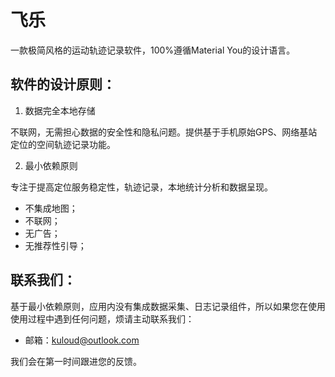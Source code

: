 # 飞乐

一款极简风格的运动轨迹记录软件，100%遵循Material You的设计语言。

## 软件的设计原则：

1. 数据完全本地存储

不联网，无需担心数据的安全性和隐私问题。提供基于手机原始GPS、网络基站定位的空间轨迹记录功能。

2. 最小依赖原则

专注于提高定位服务稳定性，轨迹记录，本地统计分析和数据呈现。

- 不集成地图；
- 不联网；
- 无广告；
- 无推荐性引导；

## 联系我们：

基于最小依赖原则，应用内没有集成数据采集、日志记录组件，所以如果您在使用使用过程中遇到任何问题，烦请主动联系我们：

- 邮箱：<kuloud@outlook.com>

我们会在第一时间跟进您的反馈。


